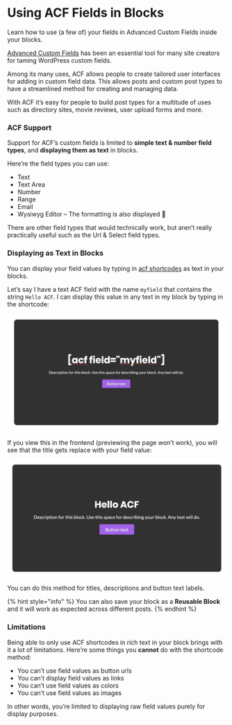 # Using ACF Fields in Blocks

Learn how to use \(a few of\) your fields in Advanced Custom Fields inside your blocks.

[Advanced Custom Fields](https://www.advancedcustomfields.com/) has been an essential tool for many site creators for taming WordPress custom fields.

Among its many uses, ACF allows people to create tailored user interfaces for adding in custom field data. This allows posts and custom post types to have a streamlined method for creating and managing data.

With ACF it’s easy for people to build post types for a multitude of uses such as directory sites, movie reviews, user upload forms and more.

### ACF Support

Support for ACF’s custom fields is limited to **simple text & number field types**, and **displaying them as text** in blocks.

Here’re the field types you can use:

* Text
* Text Area
* Number
* Range
* Email
* Wysiwyg Editor – The formatting is also displayed 🤘

There are other field types that would technically work, but aren’t really practically useful such as the Url & Select field types.

### Displaying as Text in Blocks

You can display your field values by typing in [acf shortcodes](https://www.advancedcustomfields.com/resources/shortcode/) as text in your blocks.

Let’s say I have a text ACF field with the name `myfield` that contains the string `Hello ACF`. I can display this value in any text in my block by typing in the shortcode:

![](../../.gitbook/assets/screen-shot-2019-08-07-at-12.26.41-pm.jpg)

If you view this in the frontend \(previewing the page won’t work\), you will see that the title gets replace with your field value:

![](../../.gitbook/assets/screen-shot-2019-08-07-at-12.39.24-pm.jpg)

You can do this method for titles, descriptions and button text labels.

{% hint style="info" %}
You can also save your block as a **Reusable Block** and it will work as expected across different posts.
{% endhint %}

### Limitations

Being able to only use ACF shortcodes in rich text in your block brings with it a lot of limitations. Here’re some things you **cannot** do with the shortcode method:

* You can’t use field values as button urls
* You can’t display field values as links
* You can’t use field values as colors
* You can’t use field values as images

In other words, you’re limited to displaying raw field values purely for display purposes.

